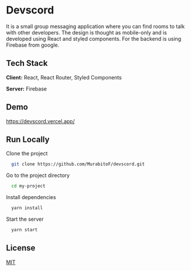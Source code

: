 
# Devscord

It is a small group messaging application where you can find rooms to talk with other developers. The design is thought as mobile-only and is developed using React and styled components. For the backend is using Firebase from google.


## Tech Stack

**Client:** React, React Router, Styled Components

**Server:** Firebase


## Demo

https://devscord.vercel.app/


## Run Locally

Clone the project

```bash
  git clone https://github.com/MurabitoF/devscord.git
```

Go to the project directory

```bash
  cd my-project
```

Install dependencies

```bash
  yarn install
```

Start the server

```bash
  yarn start
```


## License

[MIT](https://choosealicense.com/licenses/mit/)


